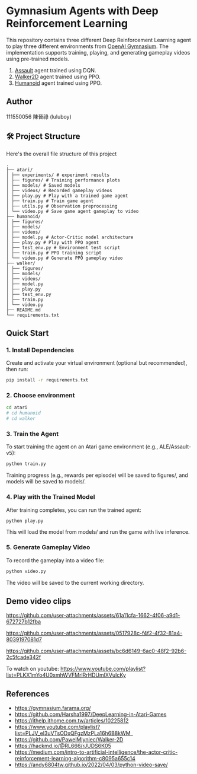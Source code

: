 # Gymnasium Agents with Deep Reinforcement Learning

This repository contains three different Deep Reinforcement Learning agent to play three different environments from [OpenAI Gymnasium](https://gymnasium.farama.org). The implementation supports training, playing, and generating gameplay videos using pre-trained models. 
1. [Assault](https://ale.farama.org/environments/assault/) agent trained using DQN.
2. [Walker2D](https://gymnasium.farama.org/environments/mujoco/walker2d/) agent trained using PPO.
3. [Humanoid](https://gymnasium.farama.org/environments/mujoco/humanoid/) agent trained using PPO.

## Author
111550056 陳晉祿 (luluboy)

## 🛠️ Project Structure
Here's the overall file structure of this project 
```
. 
├── atari/ 
│ ├── experiments/ # experiment results
│ ├── figures/ # Training performance plots 
│ ├── models/ # Saved models 
│ ├── videos/ # Recorded gameplay videos 
│ ├── play.py # Play with a trained game agent 
│ ├── train.py # Train game agent 
│ ├── utils.py # Observation preprocessing 
│ └── video.py # Save game agent gameplay to video 
├── humanoid/ 
│ ├── figures/
│ ├── models/ 
│ ├── videos/ 
│ ├── model.py # Actor-Critic model architecture 
│ ├── play.py # Play with PPO agent 
│ ├── test_env.py # Environment test script 
│ ├── train.py # PPO training script 
│ └── video.py # Generate PPO gameplay video 
├── walker/ 
│ ├── figures/ 
│ ├── models/ 
│ ├── videos/ 
│ ├── model.py
│ ├── play.py
│ ├── test_env.py
│ ├── train.py
│ └── video.py
├── README.md  
└── requirements.txt 
```



## Quick Start

### 1. Install Dependencies

Create and activate your virtual environment (optional but recommended), then run:

```bash
pip install -r requirements.txt
```
### 2. Choose environment
```bash
cd atari
# cd humanoid
# cd walker
```
### 3. Train the Agent
To start training the agent on an Atari game environment (e.g., ALE/Assault-v5):
```bash
python train.py
```
Training progress (e.g., rewards per episode) will be saved to figures/, and models will be saved to models/.

### 4. Play with the Trained Model
After training completes, you can run the trained agent:

```bash
python play.py
```
This will load the model from models/ and run the game with live inference.

### 5. Generate Gameplay Video
To record the gameplay into a video file:

```bash
python video.py
```
The video will be saved to the current working directory.

## Demo video clips
https://github.com/user-attachments/assets/61a11cfa-1662-4f06-a9d1-672727b12fba

https://github.com/user-attachments/assets/0517928c-f4f2-4f32-81a4-8039197081d7

https://github.com/user-attachments/assets/bc6d6149-6ac0-48f2-92b6-2c5fcade342f

To watch on youtube:
https://www.youtube.com/playlist?list=PLKX1mYo4U0xmhWVFMrlRrHDUmlXVuIcKy

<!-- Click the video to watch on YouTube: -->
<!-- <p align="center">
  <a href="https://www.youtube.com/watch?v=zK9K6LRh2B8">
    <img src="https://img.youtube.com/vi/zK9K6LRh2B8/hqdefault.jpg" width="30%" />
  </a>
  <a href="https://www.youtube.com/watch?v=J9E-zQH21Pc">
    <img src="https://img.youtube.com/vi/J9E-zQH21Pc/hqdefault.jpg" width="30%" />
  </a>
  <a href="https://www.youtube.com/watch?v=zPHR8DiUPH0">
    <img src="https://img.youtube.com/vi/zPHR8DiUPH0/hqdefault.jpg" width="30%" />
  </a>
</p> -->

## References
- https://gymnasium.farama.org/  
- https://github.com/Harsha1997/DeepLearning-in-Atari-Games  
- https://ithelp.ithome.com.tw/articles/10225812  
- https://www.youtube.com/playlist?list=PLJV_el3uVTsODxQFgzMzPLa16h6B8kWM_  
- https://github.com/PawelMlyniec/Walker-2D  
- https://hackmd.io/@RL666/rJUDS6K05  
- https://medium.com/intro-to-artificial-intelligence/the-actor-critic-reinforcement-learning-algorithm-c8095a655c14  
- https://andy6804tw.github.io/2022/04/03/python-video-save/  

